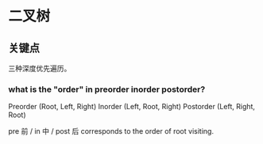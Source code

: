 # 二叉树

## 关键点
三种深度优先遍历。

### what is the "order" in preorder inorder postorder?

Preorder (Root, Left, Right) 
Inorder (Left, Root, Right)
Postorder (Left, Right, Root) 

pre 前 / in 中 / post 后 corresponds to the order of root visiting.

